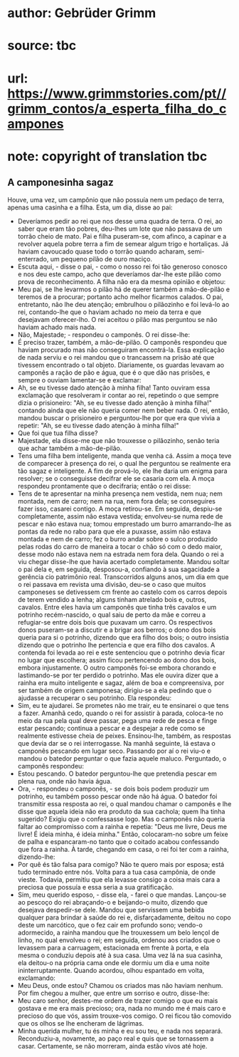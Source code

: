 # author: Gebrüder Grimm
# source: tbc
# url: https://www.grimmstories.com/pt//grimm_contos/a_esperta_filha_do_campones
# note: copyright of translation tbc

## A camponesinha sagaz 

Houve, uma vez, um campônio que não possuía nem um pedaço de terra,
apenas uma casinha e a filha. Esta, um dia, disse ao pai:
- Deveríamos pedir ao rei que nos desse uma quadra de terra.
O rei, ao saber que eram tão pobres, deu-lhes um lote que não passava de
um torrão cheio de mato. Pai e filha puseram-se, com afinco, a capinar e
a revolver aquela pobre terra a fim de semear algum trigo e hortaliças.
Já haviam cavoucado quase todo o torrão quando acharam, semi-enterrado,
um pequeno pilão de ouro maciço.
- Escuta aqui, - disse o pai, - como o nosso rei foi tão generoso
conosco e nos deu este campo, acho que deveríamos dar-lhe este pilão
como prova de reconhecimento.
A filha não era da mesma opinião e objetou:
- Meu pai, se lhe levarmos o pilão há de querer também a mão-de-pilão e
teremos de a procurar; portanto acho melhor ficarmos calados.
O pai, entretanto, não lhe deu atenção; embrulhou o pilãozinho e foi
levá-lo ao rei, contando-lhe que o haviam achado no meio da terra e que
desejavam oferecer-lho. O rei aceitou o pilão mas perguntou se não
haviam achado mais nada.
- Não, Majestade; - respondeu o camponês.
O rei disse-lhe:
- É preciso trazer, também, a mão-de-pilão.
O camponês respondeu que haviam procurado mas não conseguiram
encontrá-la. Essa explicação de nada serviu e o rei mandou que o
trancassem na prisão até que tivessem encontrado o tal objeto.
Diariamente, os guardas levavam ao camponês a ração de pão e água, que é
o que dão nas prisões, e sempre o ouviam lamentar-se e exclamar:
- Ah, se eu tivesse dado atenção à minha filha!
Tanto ouviram essa exclamação que resolveram ir
contar ao rei, repetindo o que sempre dizia o prisioneiro: "Ah, se eu
tivesse dado atenção à minha filha!" contando ainda que ele não queria
comer nem beber nada.
O rei, então, mandou buscar o prisioneiro e perguntou-lhe por que era
que vivia a repetir: "Ah, se eu tivesse dado atenção à minha filha!"
- Que foi que tua filha disse?
- Majestade, ela disse-me que não trouxesse o pilãozinho, senão teria
que achar também a mão-de-pilão.
- Tens uma filha bem inteligente, manda que venha cá.
Assim a moça teve de comparecer à presença do rei, o qual lhe perguntou
se realmente era tão sagaz e inteligente. A fim de prová-lo, ele lhe
daria um enigma para resolver; se o conseguisse decifrar ele se casaria
com ela.
A moça respondeu prontamente que o decifraria; então o rei disse:
- Tens de te apresentar na minha presença nem vestida, nem nua; nem
montada, nem de carro; nem na rua, nem fora dela; se conseguires fazer
isso, casarei contigo.
A moça retirou-se. Em seguida, despiu-se completamente, assim não estava
vestida; envolveu-se numa rede de pescar e não estava nua; tomou
emprestado um burro amarrando-lhe as pontas da rede no rabo para que ele
a puxasse, assim não estava montada e nem de carro; fez o burro andar
sobre o sulco produzido pelas rodas do carro de maneira a tocar o chão
só com o dedo maior, desse modo não estava nem na estrada nem fora
dela.
Quando o rei a viu chegar disse-lhe que havia acertado completamente.
Mandou soltar o pai dela e, em seguida, desposou-a, confiando à sua
sagacidade a gerência cio patrimônio real.
Transcorridos alguns anos, um dia em que o rei passava em revista uma
divisão, deu-se o caso que muitos camponeses se detivessem cm frente ao
castelo com os carros depois de terem vendido a lenha; alguns tinham
atrelado bois e, outros, cavalos. Entre eles havia um camponês que tinha
três cavalos e um potrinho recém-nascido, o qual saiu de perto da mãe e
correu a refugiar-se entre dois bois que puxavam um carro. Os
respectivos donos puseram-se a discutir e a brigar aos berros; o dono
dos bois queria para si o potrinho, dizendo que era filho dos bois; o
outro insistia dizendo que o potrinho lhe pertencia e que era filho dos
cavalos.
A contenda foi levada ao rei e este sentenciou que o potrinho devia
ficar no lugar que escolhera; assim ficou pertencendo ao dono dos bois,
embora injustamente. O outro camponês foi-se embora chorando e
lastimando-se por ter perdido o potrinho.
Mas ele ouvira dizer que a rainha era muito inteligente e sagaz, além de
boa e compreensiva, por ser também de origem camponesa; dirigiu-se a ela
pedindo que o ajudasse a recuperar o seu potrinho. Ela respondeu:
- Sim, eu te ajudarei. Se prometes não me trair, eu te ensinarei o que
tens a fazer. Amanhã cedo, quando o rei for assistir à parada, coloca-te
no meio da rua pela qual deve passar, pega uma rede de pesca e finge
estar pescando; continua a pescar e a despejar a rede como se realmente
estivesse cheia de peixes.
Ensinou-lhe, também, as respostas que devia dar se o rei interrogasse.
Na manhã seguinte, lá estava o camponês pescando em lugar seco. Passando
por aí o rei viu-o e mandou o batedor perguntar o que fazia aquele
maluco. Perguntado, o camponês respondeu:
- Estou pescando.
O batedor perguntou-lhe que pretendia pescar em plena rua, onde não
havia água.
- Ora, - respondeu o camponês, - se dois bois podem produzir um
potrinho, eu também posso pescar onde não há água.
O batedor foi transmitir essa resposta ao rei, o qual mandou chamar o
camponês e lhe disse que aquela ideia não era produto da sua cachola;
quem lha tinha sugerido? Exigiu que o confessasse logo. Mas o camponês
não queria faltar ao compromisso com a rainha e repetia: "Deus me
livre, Deus me livre! É ideia minha, é ideia minha."
Então, colocaram-no sobre um feixe de palha e espancaram-no tanto que o
coitado acabou confessando que fora a rainha.
À tarde, chegando em casa, o rei foi ter com a rainha, dizendo-lhe:
- Por quê és tão falsa para comigo? Não te quero mais por esposa; está
tudo terminado entre nós. Volta para a tua casa campônia, de onde
vieste.
Todavia, permitiu que ela levasse consigo a coisa mais cara a preciosa
que possuía e essa seria a sua gratificação.
- Sim, meu querido esposo, - disse ela, - farei o que mandas.
Lançou-se ao pescoço do rei abraçando-o e beijando-o muito, dizendo que
desejava despedir-se dele. Mandou que servissem uma bebida qualquer para
brindar à saúde do rei e, disfarçadamente, deitou no copo deste um
narcótico, que o fez cair em profundo sono; vendo-o adormecido, a rainha
mandou que lhe trouxessem um belo lençol de linho, no qual envolveu o
rei; em seguida, ordenou aos criados que o levassem para a carruagem,
estacionada em frente à porta, e ela mesma o conduziu depois até à sua
casa.
Uma vez lá na sua casinha, ela deitou-o na própria cama onde ele dormiu
um dia e uma noite ininterruptamente. Quando acordou, olhou espantado em
volta, exclamando:
- Meu Deus, onde estou?
Chamou os criados mas não haviam nenhum. Por fim chegou a mulher, que
entre um sorriso e outro, disse-lhe:
- Meu caro senhor, destes-me ordem de trazer comigo o que eu mais
gostava e me era mais precioso; ora, nada no mundo me é mais caro e
precioso do que vós, assim trouxe-vos comigo.
O rei ficou tão comovido que os olhos se lhe encheram de lágrimas.
- Minha querida mulher, tu és minha e eu sou teu, e nada nos separará.
Reconduziu-a, novamente, ao paço real e quis que se tornassem a casar.
Certamente, se não morreram, ainda estão vivos até hoje.
